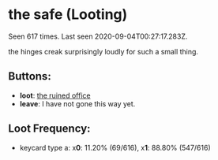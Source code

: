 # the safe (Looting)

Seen 617 times. Last seen 2020-09-04T00:27:17.283Z.

the hinges creak surprisingly loudly for such a small thing.

## Buttons:

- **loot**: [the ruined office](the-ruined-office-Nnkh4ub.md)
- **leave**: I have not gone this way yet.

## Loot Frequency:

  - keycard type a: x**0**: 11.20% (69/616), x**1**: 88.80% (547/616)